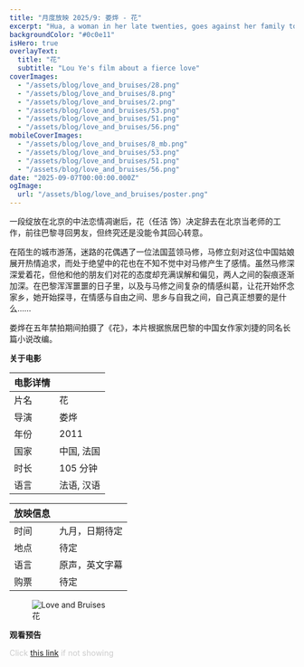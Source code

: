 ```yaml
---
title: "月度放映 2025/9: 娄烨 - 花"
excerpt: "Hua, a woman in her late twenties, goes against her family to become a teacher in Paris. She falls in love with men who physically abuse her. Will she ever find her true love?"
backgroundColor: "#0c0e11"
isHero: true
overlayText:
  title: "花"
  subtitle: "Lou Ye's film about a fierce love"
coverImages:
  - "/assets/blog/love_and_bruises/28.png"
  - "/assets/blog/love_and_bruises/8.png"
  - "/assets/blog/love_and_bruises/2.png"
  - "/assets/blog/love_and_bruises/53.png"
  - "/assets/blog/love_and_bruises/51.png"
  - "/assets/blog/love_and_bruises/56.png"
mobileCoverImages:
  - "/assets/blog/love_and_bruises/8_mb.png"
  - "/assets/blog/love_and_bruises/53.png"
  - "/assets/blog/love_and_bruises/51.png"
  - "/assets/blog/love_and_bruises/56.png"
date: "2025-09-07T00:00:00.000Z"
ogImage:
  url: "/assets/blog/love_and_bruises/poster.png"
---
```


一段绽放在北京的中法恋情凋谢后，花（任洁 饰）决定辞去在北京当老师的工作，前往巴黎寻回男友，但终究还是没能令其回心转意。

在陌生的城市游荡，迷路的花偶遇了一位法国蓝领马修，马修立刻对这位中国姑娘展开热情追求，而处于绝望中的花也在不知不觉中对马修产生了感情。虽然马修深深爱着花，但他和他的朋友们对花的态度却充满误解和偏见，两人之间的裂痕逐渐加深。在巴黎浑浑噩噩的日子里，以及与马修之间复杂的情感纠葛，让花开始怀念家乡，她开始探寻，在情感与自由之间、思乡与自我之间，自己真正想要的是什么……

娄烨在五年禁拍期间拍摄了《花》，本片根据旅居巴黎的中国女作家刘捷的同名长篇小说改编。

**关于电影**

| 电影详情 |            |
| -------- | ---------- |
| 片名     | 花         |
| 导演     | 娄烨       |
| 年份     | 2011       |
| 国家     | 中国, 法国 |
| 时长     | 105 分钟   |
| 语言     | 法语, 汉语 |

| 放映信息 |                |
| -------- | -------------- |
| 时间     | 九月，日期待定 |
| 地点     | 待定           |
| 语言     | 原声，英文字幕 |
| 购票     | 待定           |

<figure>
  <img src="/assets/blog/love_and_bruises/poster.png" alt="Love and Bruises" />
  <figcaption>花</figcaption>
</figure>

**观看预告**

<span style="color: #cccccc; font-size: 14px;">Click <a href="https://youtu.be/N94b9ON6-Qk?feature=shared" target="_blank" rel="noopener noreferrer" style="text-decoration: underline;">this link</a> if not showing</span>

<div class="youtube-embed" data-video-id="N94b9ON6-Qk" data-title="Love and Bruises"></div>
